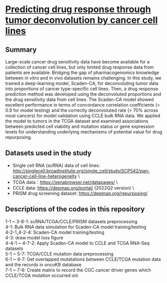 # [Predicting drug response through tumor deconvolution by cancer cell lines](https://github.com/ychsu2014/Predicting_drug_response_through_tumor_deconvolution_by_cancer_cell_lines)
## Summary
Large-scale cancer drug sensitivity data have become available for a collection of cancer cell lines, but only limited drug response data from patients are available. Bridging the gap of pharmacogenomics knowledge between in vitro and in vivo datasets remains challenging. In this study, we trained a deep-learning model, Scaden-CA, for deconvoluting tumor data into proportions of cancer type-specific cell lines. Then, a drug response prediction method was developed using the deconvoluted proportions and the drug sensitivity data from cell lines. The Scaden-CA model showed excellent performance in terms of concordance correlation coefficients (> 0.9 for model testing) and the correctly deconvoluted rate (> 70% across most cancers) for model validation using CCLE bulk RNA data. We applied the model to tumors in the TCGA dataset and examined associations between predicted cell viability and mutation status or gene expression levels for understanding underlying mechanisms of potential value for drug repurposing.

## Datasets used in the study
* Single cell RNA (scRNA) data of cell lines: http://singlecell.broadinstitute.org/single_cell/study/SCP542/pan-cancer-cell-line-heterogeneity \
* TCGA data：https://xenabrowser.net/datapages/ \
* CCLE data: https://depmap.org/portal/ (2022Q2 version) \
* PRISM drug screening dataset: https://depmap.org/repurposing/

## Descriptions of the codes in this repository
1-1 ~ 3-8-1: scRNA/TCGA/CCLE/PRISM datasets preprocessing\
4-1: Bulk RNA data simulation for Scaden-CA model training/testing\
4-2-1_4-2-4: Scaden-CA model training/testing\
4-3: draw model loss figure\
4-4-1 ~ 4-7-2: Apply Scaden-CA model to CCLE and TCGA RNA-Seq datasets\
5-1 ~ 5-7: TCGA/CCLE mutation data preprocessing\
6-1 ~ 6-7: Get overlapped mutatations between CCLE/TCGA mutation data and the records in oncoKB database\
7-1 ~ 7-6: Create matrix to record the CGC cancer driver genes which CCLE/TCGA mutation occurred on\





